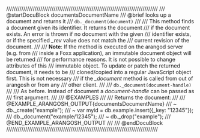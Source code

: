 ////////////////////////////////////////////////////////////////////////////////
/// @startDocuBlock documentsDocumentName
/// @brief looks up a document and returns it
/// `db._document(document)`
///
/// This method finds a document given its identifier. It returns the document
/// if the document exists. An error is thrown if no document with the given
/// identifier exists, or if the specified *_rev* value does not match the
/// current revision of the document.
///
/// **Note**: If the method is executed on the arangod server (e.g. from
/// inside a Foxx application), an immutable document object will be returned
/// for performance reasons. It is not possible to change attributes of this
/// immutable object. To update or patch the returned document, it needs to be
/// cloned/copied into a regular JavaScript object first. This is not necessary
/// if the *_document* method is called from out of arangosh or from any
/// other client.
///
/// `db._document(document-handle)`
///
/// As before. Instead of document a *document-handle* can be passed as
/// first argument.
///
/// @EXAMPLES
///
/// Returns the document:
///
/// @EXAMPLE_ARANGOSH_OUTPUT{documentsDocumentName}
/// ~ db._create("example");
/// ~ var myid = db.example.insert({_key: "12345"});
///   db._document("example/12345");
/// ~ db._drop("example");
/// @END_EXAMPLE_ARANGOSH_OUTPUT
///
/// @endDocuBlock
////////////////////////////////////////////////////////////////////////////////
